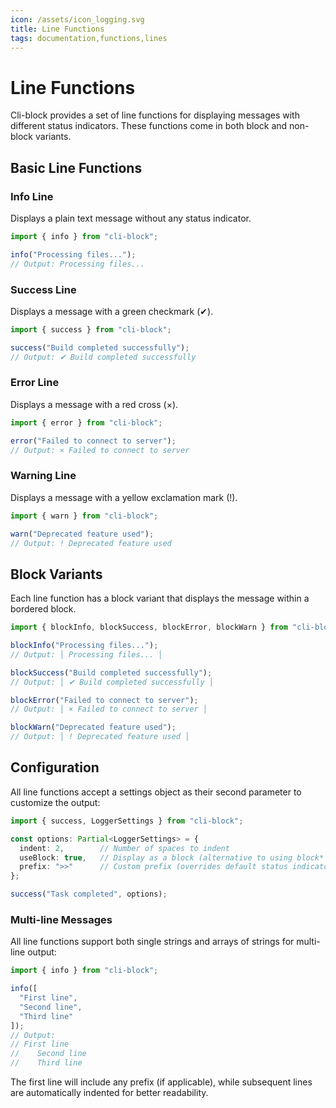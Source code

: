```yaml
---
icon: /assets/icon_logging.svg
title: Line Functions
tags: documentation,functions,lines
---
```


# Line Functions

Cli-block provides a set of line functions for displaying messages with different status indicators. These functions come in both block and non-block variants.

## Basic Line Functions

### Info Line

Displays a plain text message without any status indicator.

```typescript
import { info } from "cli-block";

info("Processing files...");
// Output: Processing files...
```

### Success Line

Displays a message with a green checkmark (✔).

```typescript
import { success } from "cli-block";

success("Build completed successfully");
// Output: ✔ Build completed successfully
```

### Error Line

Displays a message with a red cross (×).

```typescript
import { error } from "cli-block";

error("Failed to connect to server");
// Output: × Failed to connect to server
```

### Warning Line

Displays a message with a yellow exclamation mark (!).

```typescript
import { warn } from "cli-block";

warn("Deprecated feature used");
// Output: ! Deprecated feature used
```

## Block Variants

Each line function has a block variant that displays the message within a bordered block.

```typescript
import { blockInfo, blockSuccess, blockError, blockWarn } from "cli-block";

blockInfo("Processing files...");
// Output: │ Processing files... │

blockSuccess("Build completed successfully");
// Output: │ ✔ Build completed successfully │

blockError("Failed to connect to server");
// Output: │ × Failed to connect to server │

blockWarn("Deprecated feature used");
// Output: │ ! Deprecated feature used │
```

## Configuration

All line functions accept a settings object as their second parameter to customize the output:

```typescript
import { success, LoggerSettings } from "cli-block";

const options: Partial<LoggerSettings> = {
  indent: 2,        // Number of spaces to indent
  useBlock: true,   // Display as a block (alternative to using block* functions)
  prefix: ">>"      // Custom prefix (overrides default status indicators)
};

success("Task completed", options);
```

### Multi-line Messages

All line functions support both single strings and arrays of strings for multi-line output:

```typescript
import { info } from "cli-block";

info([
  "First line",
  "Second line",
  "Third line"
]);
// Output:
// First line
//    Second line
//    Third line
```

The first line will include any prefix (if applicable), while subsequent lines are automatically indented for better readability.
